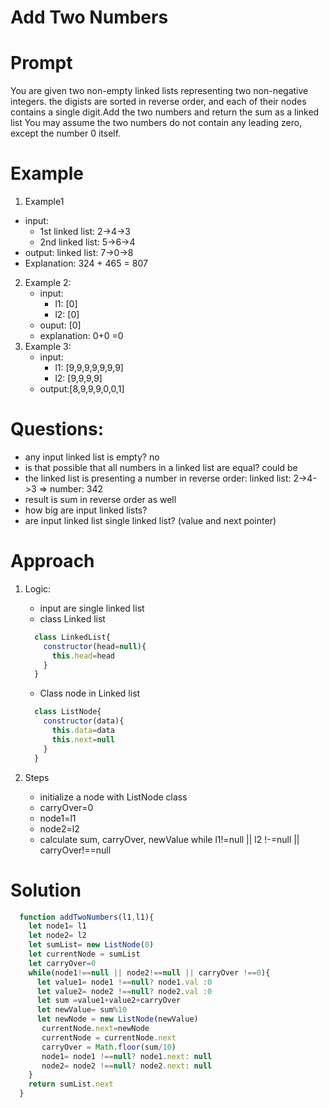 # Add Two Numbers
# Prompt
 You are given two non-empty linked lists representing two non-negative integers. the digists are sorted in reverse order, and each of their nodes contains a single digit.Add the two numbers and return the sum as a linked list
 You may assume the two numbers do not contain any leading zero, except the number 0 itself.

# Example
1. Example1
- input:
    + 1st linked list: 2->4->3
    + 2nd linked list: 5->6->4
- output: linked list: 7->0->8
- Explanation: 324 + 465 = 807

2. Example 2:
   - input:
      + l1: [0]
      + l2: [0]
   - ouput: [0]
   - explanation: 0+0 =0
3. Example 3:
   - input:
      + l1: [9,9,9,9,9,9,9]
      + l2: [9,9,9,9]
   - output:[8,9,9,9,0,0,1]

# Questions:
- any input linked list is empty? no
- is that possible that all numbers in a linked list are equal? could be
- the linked list is presenting a number in reverse order:
  linked list: 2->4->3 => number: 342
- result is sum in reverse order as well
- how big are input linked lists?
- are input linked list single linked list? (value and next pointer)
# Approach
1. Logic:
   - input are single linked list
   - class Linked list
    ```js
      class LinkedList{
        constructor(head=null){
          this.head=head
        }
      }
    ```
    - Class node in Linked list
    ```js
      class ListNode{
        constructor(data){
          this.data=data
          this.next=null
        }
      }
    ```

2. Steps
   - initialize a node with ListNode class
   - carryOver=0
   - node1=l1
   - node2=l2
   - calculate sum, carryOver, newValue while l1!=null || l2 !-=null || carryOver!==null
# Solution

```js
  function addTwoNumbers(l1,l1){
    let node1= l1
    let node2= l2
    let sumList= new ListNode(0)
    let currentNode = sumList
    let carryOver=0
    while(node1!==null || node2!==null || carryOver !==0){
      let value1= node1 !==null? node1.val :0
      let value2= node2 !==null? node2.val :0
      let sum =value1+value2+carryOver
      let newValue= sum%10
      let newNode = new ListNode(newValue)
       currentNode.next=newNode
       currentNode = currentNode.next
       carryOver = Math.floor(sum/10)
       node1= node1 !==null? node1.next: null
       node2= node2 !==null? node2.next: null
    }
    return sumList.next
  }
```
